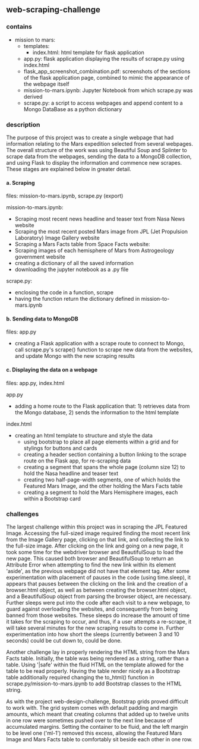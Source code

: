 ## web-scraping-challenge

### contains
- mission to mars:
    - templates:
        - index.html: html template for flask application
    - app.py: flask application displaying the results of scrape.py using index.html
    - flask_app_screenshot_combination.pdf: screenshots of the sections of the flask application page, combined to mimic the appearance of the webpage itself
    - mission-to-mars.ipynb: Jupyter Notebook from which scrape.py was derived
    - scrape.py: a script to access webpages and append content to a Mongo DataBase as a python dictionary

### description

The purpose of this project was to create a single webpage that had information relating to the Mars expedition selected from several webpages. The overall structure of the work was using Beautiful Soup and Splinter to scrape data from the webpages, sending the data to a MongoDB collection, and using Flask to display the information and commence new scrapes. These stages are explained below in greater detail.

#### a. Scraping

files: mission-to-mars.ipynb, scrape.py (export)

mission-to-mars.ipynb:
- Scraping most recent news headline and teaser text from Nasa News website
- Scraping the most recent posted Mars image from JPL (Jet Propulsion Laboratory) Image Gallery website
- Scraping a Mars Facts table from Space Facts website:
- Scraping images of each hemisphere of Mars from Astrogeology government website
- creating a dictionary of all the saved information
- downloading the jupyter notebook as a .py file

scrape.py:
- enclosing the code in a function, scrape
- having the function return the dictionary defined in mission-to-mars.ipynb

#### b. Sending data to MongoDB

files: app.py

- creating a Flask application with a scrape route to connect to Mongo, call scrape.py's scrape() function to scrape new data from the websites, and update Mongo with the new scraping results

#### c. Displaying the data on a webpage

files: app.py, index.html

app.py
- adding a home route to the Flask application that: 1) retrieves data from the Mongo database, 2) sends the information to the html template

index.html
- creating an html template to structure and style the data
    - using bootstrap to place all page elements within a grid and for stylings for buttons and cards
    - creating a header section containing a button linking to the scrape route on the Flask app, for re-scraping data
    - creating a segment that spans the whole page (column size 12) to hold the Nasa headline and teaser text
    - creating two half-page-width segments, one of which holds the Featured Mars Image, and the other holding the Mars Facts table
    - creating a segment to hold the Mars Hemisphere images, each within a Bootstrap card

### challenges

The largest challenge within this project was in scraping the JPL Featured Image. Accessing the full-sized image required finding the most recent link from the Image Gallery page, clicking on that link, and collecting the link to the full-size image. After clicking on the link and going on a new page, it took some time for the webdriver browser and BeautifulSoup to load the new page. This caused both browser and BeautifulSoup to return an Attribute Error when attempting to find the new link within its element 'aside', as the previous webpage did not have that element tag. After some experimentation with placement of pauses in the code (using time.sleep), it appears that pauses between the clicking on the link and the creation of a browser.html object, as well as between creating the browser.html object, and a BeautifulSoup object from parsing the browser object, are necessary. Further sleeps were put into the code after each visit to a new webpage, to guard against overloading the websites, and consequently from being banned from those websites. These sleeps do increase the amount of time it takes for the scraping to occur, and thus, if a user attempts a re-scrape, it will take several minutes for the new scraping results to come in. Further experimentation into how short the sleeps (currently between 3 and 10 seconds) could be cut down to, could be done. 

Another challenge lay in properly rendering the HTML string from the Mars Facts table. Initially, the table was being rendered as a string, rather than a table. Using '|safe' within the fluid HTML on the template allowed for the table to be read properly. Having the table render nicely as a Bootstrap table additionally required changing the to_html() function in scrape.py/mission-to-mars.ipynb to add Bootstrap classes to the HTML string. 

As with the project web-design-challenge, Bootstrap grids proved difficult to work with. The grid system comes with default padding and margin amounts, which meant that creating columns that added up to twelve units in one row were sometimes pushed over to the next line because of accumulated margins. Setting the container to be fluid, and the left margin to be level one ('ml-1') removed this excess, allowing the Featured Mars Image and Mars Facts table to comfortably sit beside each other in one row. 